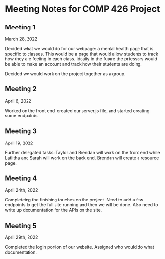 # Meeting Notes for COMP 426 Project

## Meeting 1
March 28, 2022

Decided what we would do for our webpage: a mental health page that is specific to classes. This would be a page that would allow students to track how they are feeling in each class. Ideally in the future the prfessors would be able to make an account and track how their students are doing.

Decided we would work on the project together as a group.

## Meeting 2
April 6, 2022

Worked on the front end, created our server.js file, and started creating some endpoints

## Meeting 3
April 19, 2022

Further delegated tasks: Taylor and Brendan will work on the front end while Latlitha and Sarah will work on the back end.
Brendan will create a resource page.

## Meeting 4
April 24th, 2022

Completeing the finishing touches on the project. Need to add a few endpoints to get the full site running and then we will be done. Also need to write up documentation for the APIs on the site.

## Meeting 5
April 29th, 2022

Completed the login portion of our website. Assigned who would do what documentation.